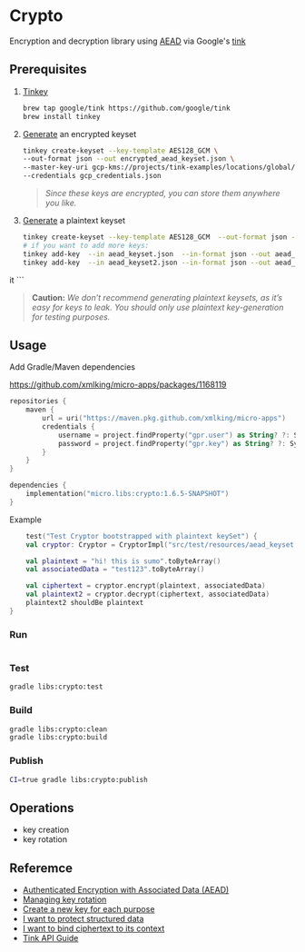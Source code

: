 # Crypto

Encryption and decryption library using [AEAD](https://cloud.google.com/bigquery/docs/reference/standard-sql/aead-encryption-concepts) via Google's [tink](https://developers.google.com/tink)

## Prerequisites

1. [Tinkey](https://developers.google.com/tink/install-tinkey)
    ```bash
    brew tap google/tink https://github.com/google/tink
    brew install tinkey
    ```
2. [Generate](https://developers.google.com/tink/generate-encrypted-keyset) an encrypted keyset
    ```bash
    tinkey create-keyset --key-template AES128_GCM \
    --out-format json --out encrypted_aead_keyset.json \
    --master-key-uri gcp-kms://projects/tink-examples/locations/global/keyRings/foo/cryptoKeys/bar \
    --credentials gcp_credentials.json
    ```
    > *Since these keys are encrypted, you can store them anywhere you like.*
3. [Generate](https://developers.google.com/tink/generate-plaintext-keyset) a plaintext keyset
    ```bash
    tinkey create-keyset --key-template AES128_GCM  --out-format json --out aead_keyset.json
    # if you want to add more keys:
    tinkey add-key  --in aead_keyset.json  --in-format json --out aead_keyset2.json --out-format json --key-template AES128_GCM
    tinkey add-key  --in aead_keyset2.json --in-format json --out aead_keyset3.json --out-format json --key-template AES128_GCM
it
    ```
   > **Caution:** *We don’t recommend generating plaintext keysets, as it’s easy for keys to leak. You should only use plaintext key-generation for testing purposes.*

## Usage

Add Gradle/Maven dependencies

https://github.com/xmlking/micro-apps/packages/1168119

```kotlin
repositories {
    maven {
        url = uri("https://maven.pkg.github.com/xmlking/micro-apps")
        credentials {
            username = project.findProperty("gpr.user") as String? ?: System.getenv("USERNAME")
            password = project.findProperty("gpr.key") as String? ?: System.getenv("TOKEN")
        }
    }
}

dependencies {
    implementation("micro.libs:crypto:1.6.5-SNAPSHOT")
}
```

Example 
```kotlin
    test("Test Cryptor bootstrapped with plaintext keySet") {
    val cryptor: Cryptor = CryptorImpl("src/test/resources/aead_keyset.json")

    val plaintext = "hi! this is sumo".toByteArray()
    val associatedData = "test123".toByteArray()

    val ciphertext = cryptor.encrypt(plaintext, associatedData)
    val plaintext2 = cryptor.decrypt(ciphertext, associatedData)
    plaintext2 shouldBe plaintext
}
```

### Run

```bash

```

### Test

```bash
gradle libs:crypto:test
```

### Build

```bash
gradle libs:crypto:clean
gradle libs:crypto:build
```

### Publish

```bash
CI=true gradle libs:crypto:publish
```

## Operations
- key creation
- key rotation


## Referemce 

- [Authenticated Encryption with Associated Data (AEAD)](https://developers.google.com/tink/aead)
- [Managing key rotation](https://developers.google.com/tink/managing-key-rotation)
- [Create a new key for each purpose](https://developers.google.com/tink/create-new-key-for-each-purpose)
- [I want to protect structured data](https://developers.google.com/tink/encrypt-structured-data)
- [I want to bind ciphertext to its context](https://developers.google.com/tink/bind-ciphertext)
- [Tink API Guide](https://github.com/google/tink/blob/master/docs/JAVA-HOWTO.md)
